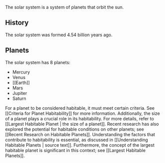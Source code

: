 The solar system is a system of planets that orbit the sun.

## History

The solar system was formed 4.54 billion years ago.

## Planets

The solar system has 8 planets:

- Mercury
- Venus
- [[Earth]]
- Mars
- Jupiter
- Saturn

For a planet to be considered habitable, it must meet certain criteria. See [[Criteria for Planet Habitability]] for more information. Additionally, the size of a planet plays a crucial role in its habitability. For more details, refer to [[Largest Habitable Planet | the size of a planet]]. Recent research has also explored the potential for habitable conditions on other planets; see [[Recent Research on Habitable Planets]]. Understanding the factors that contribute to habitability is essential, as discussed in [[Understanding Habitable Planets | source text]]. Furthermore, the concept of the largest habitable planet is significant in this context; see [[Largest Habitable Planets]].